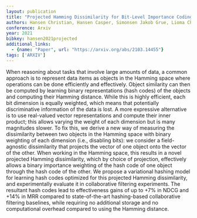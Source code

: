 ```yaml
---
layout: publication
title: "Projected Hamming Dissimilarity for Bit-Level Importance Coding in Collaborative Filtering"
authors: Hansen Christian, Hansen Casper, Simonsen Jakob Grue, Lioma Christina
conference: Arxiv
year: 2021
bibkey: hansen2021projected
additional_links:
  - {name: "Paper", url: "https://arxiv.org/abs/2103.14455"}
tags: ['ARXIV']
---
```

When reasoning about tasks that involve large amounts of data, a common approach is to represent data items as objects in the Hamming space where operations can be done efficiently and effectively. Object similarity can then be computed by learning binary representations (hash codes) of the objects and computing their Hamming distance. While this is highly efficient, each bit dimension is equally weighted, which means that potentially discriminative information of the data is lost. A more expressive alternative is to use real-valued vector representations and compute their inner product; this allows varying the weight of each dimension but is many magnitudes slower. To fix this, we derive a new way of measuring the dissimilarity between two objects in the Hamming space with binary weighting of each dimension (i.e., disabling bits): we consider a field-agnostic dissimilarity that projects the vector of one object onto the vector of the other. When working in the Hamming space, this results in a novel projected Hamming dissimilarity, which by choice of projection, effectively allows a binary importance weighting of the hash code of one object through the hash code of the other. We propose a variational hashing model for learning hash codes optimized for this projected Hamming dissimilarity, and experimentally evaluate it in collaborative filtering experiments. The resultant hash codes lead to effectiveness gains of up to +7% in NDCG and +14% in MRR compared to state-of-the-art hashing-based collaborative filtering baselines, while requiring no additional storage and no computational overhead compared to using the Hamming distance.